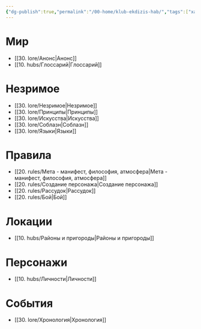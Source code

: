 ```yaml
---
{"dg-publish":true,"permalink":"/00-home/klub-ekdizis-hab/","tags":["хаб","gardenEntry"]}
---
```


# Мир
- [[30. lore/Анонс\|Анонс]]
- [[10. hubs/Глоссарий\|Глоссарий]]
# Незримое
- [[30. lore/Незримое\|Незримое]]
- [[30. lore/Принципы\|Принципы]]
- [[30. lore/Искусства\|Искусства]]
- [[30. lore/Соблазн\|Соблазн]]
- [[30. lore/Языки\|Языки]]
# Правила
- [[20. rules/Мета - манифест, философия, атмосфера\|Мета - манифест, философия, атмосфера]]
- [[20. rules/Создание персонажа\|Создание персонажа]]
- [[20. rules/Рассудок\|Рассудок]]
- [[20. rules/Бой\|Бой]]
# Локации
- [[10. hubs/Районы и пригороды\|Районы и пригороды]]
# Персонажи
- [[10. hubs/Личности\|Личности]]
# События
- [[30. lore/Хронология\|Хронология]]